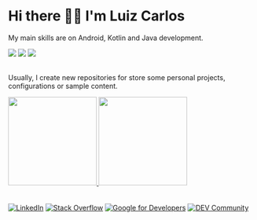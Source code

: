 # Hi there 🙋‍♂️ I'm Luiz Carlos

<!-- <img width="100%" src="https://user-images.githubusercontent.com/8989346/136876224-bac0a91f-63a8-45ea-b5fc-6618bddf2335.gif" /> -->

My main skills are on Android, Kotlin and Java development. </br> 

<div>
  <img src="https://img.shields.io/badge/Android-3DDC84?style=for-the-badge&logo=android&logoColor=white" />
  <img src="https://img.shields.io/badge/Java-ED8B00?style=for-the-badge&logo=java&logoColor=white" />
  <img src="https://img.shields.io/badge/Kotlin-0095D5?&style=for-the-badge&logo=kotlin&logoColor=white" />
</div>
</br> 

<!--[my Medium profile](https://medium.com/@luizvaldeco) -->

Usually, I create new repositories for store some personal projects, configurations or sample content. 

<div>
  <a href="https://github.com/lcarlosilva">
    <img height="180em" src="https://github-readme-stats.vercel.app/api/top-langs/?username=lcarlosilva&layout=compact&theme=nightowl" />
    <img height="180em" src="https://github-readme-stats.vercel.app/api?username=lcarlosilva&show_icons=true&theme=nightowl" />
  </a>
</div>

<!-- Feel free to explore and re-use any of my projects :wink: -->
</br>

<!-- <div align=center>
  <a href="https://app.daily.dev/luiz0carlos">
    <img src="https://api.daily.dev/devcards/v2/a9C1c3OMJqaEd3MhSVtk7.png?type=wide&r=lv6" width="352" alt="Luiz Carlos's Dev Card"/>
  </a>
</div> -->

</br>

<div align=left>
        <a href="https://www.linkedin.com/in/luiz-carlos-bb788b52/"><img src="https://img.shields.io/badge/Linkedin-0077b5?style=flat&logo=linkedin" alt="LinkedIn" /></a>
        <a href="https://stackoverflow.com/users/3962316/valdeco"><img src="https://img.shields.io/badge/Stack Overflow-f48024?style=flat&logo=stackoverflow&logoColor=white" alt="Stack Overflow" /></a>
        <a href="https://g.dev/luizcarlosarruda"><img src="https://img.shields.io/badge/Google_Developer-green?logo=google&logoColor=white" alt="Google for Developers"/></a>
        <a href="https://dev.to/lcarlosilva"><img src="https://img.shields.io/badge/DEV_Community-black?style=flat&logo=resized_logo_UQww2soKuUsjaOGNB38o" alt="DEV Community"/></a>
  <!--<a href="mailto:<ADD-EMAIL>"><img src="https://img.shields.io/badge/Mail-Gmail-red" alt="Gmail" /></a> -->
</div>

<!--
**lcarlosilva/lcarlosilva** is a ✨ _special_ ✨ repository because its `README.md` (this file) appears on your GitHub profile.

Here are some ideas to get you started:

- 🔭 I’m currently working on ...
- 🌱 I’m currently learning ...
- 👯 I’m looking to collaborate on ...
- 🤔 I’m looking for help with ...
- 💬 Ask me about ...
- 📫 How to reach me: ...
- 😄 Pronouns: ...
- ⚡ Fun fact: ...
-->
